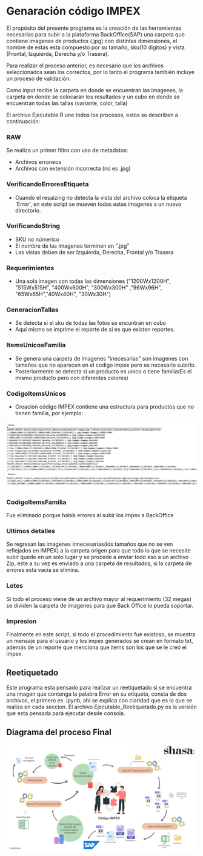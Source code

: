 
# Genaración código IMPEX 

El propósito del presente programa es la creación de las herramientas necesarias para subir a la plataforma BackOffice(SAP) una carpeta que contiene imagenes de productos (.jpg) con distintas dimensiones, el nombre de estas esta compuesto por su tamaño, sku(10 digitos) y vista (Frontal, Izquierda, Derecha y/o Trasera). 

Para realizar el proceso anterior, es necesario que los archivos seleccionados sean los correctos, por lo tanto el programa también incluye un proceso de validación. 

Como input recibe la carpeta en donde se encuentran las imagenes, la carpeta en donde se colocarán los resultados y un cubo en donde se encuentran todas las tallas (variante, color, talla) 


El archivo Ejecutable.R une todos los procesos, estos se describen a continuación: 

### RAW 

Se realiza un primer filtro con uso de metadatos: 

* Archivos erroneos
* Archivos con extensión incorrecta (no es .jpg)

### VerificandoErroresEtiqueta

* Cuando el resaizing no detecta la vista del archivo coloca la etiqueta 'Error', en este script se mueven todas estas imagenes a un nuevo directorio.

### VerificandoString

* SKU no númerico 
* El nombre de las imagenes terminen en ".jpg"
* Las vistas deben de ser Izquierda, Derecha, Frontal y/o Trasera

### Requerimientos

* Una sola imagen con todas las dimensiones ("1200Wx1200H", "515Wx515H", "400Wx600H", "300Wx300H" ,"96Wx96H", "65Wx65H","40Wx40H", "30Wx30H")

### GeneracionTallas

* Se detecta si el sku de todas las fotos se encuntran en cubo
* Aquí mismo se imprime el reporte de si es que existen reportes. 

### ItemsUnicosFamilia

* Se genera una carpeta de imagenes "inecesarias" son imagenes con tamaños que no aparecen en el codigo impex pero es necesario subirlo. 
* Posteriormente se detecta si un producto es unico o tiene familia(Es el mismo producto pero con diferentes colores)

### CodigoItemsUnicos

* Creacion código IMPEX contiene una estructura para productos que no tienen familia, por ejemplo: 

![Producto sin familia, dos vistas](Ejemplo1ItemSinFamilia.png)

### CodigoItemsFamilia
Fue eliminado porque había errores al subir los impex a BackOffice


### Ultimos detalles

Se regresan las imagenes innecesarias(los tamaños que no se ven reflejados en IMPEX) a la carpeta origen para que todo lo que se necesite subir quede en un solo lugar y se procede a enviar todo eso a un archivo Zip, este a su vez es enviado a una carpeta de resultados, si la carpeta de errores esta vacia se elimina. 

### Lotes

Si todo el proceso viene de un archivo mayor al requerimiento (32 megas) se dividen la carpeta de imagenes para que Back Office lo pueda soportar. 

### Impresion 

Finalmente en este script, si todo el procedimiento fue existoso, se muestra un mensaje para el usuario y los impex generados se crean en formato txt, además de un reporte que menciona que items son los que se le creó el impex. 


## Reetiquetado


Este programa esta pensado para realizar un reetiquetado si se encuentra una imagen que contenga la palabra Error en su etiqueta, consta de dos archivos, el primero es .ipynb, ahí se explica con claridad que es lo que se realiza en cada seccion. El archivo Ejecutable_Reetiquetado.py es la versión que esta pensada para ejecutar desde consola. 


## Diagrama del proceso Final 
![Procedimiento propuesto a seguir](1.png)